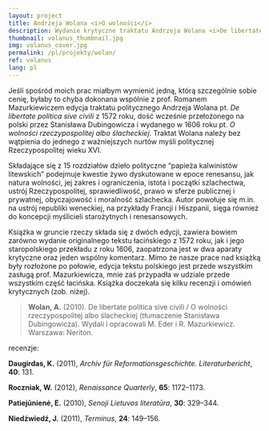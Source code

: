 ```yaml
---
layout: project
title: Andrzeja Wolana <i>O wolności</i>
description: Wydanie krytyczne traktatu Andrzeja Wolana <i>De libertate politica sive civili</i> z roku 1572 oraz jego staropolskiego tłumaczenia pióra Stanisława Dubingowicza pt. <i>O wolności ślacheckiej albo rzeczypospolitej</i>.
thumbnail: volanus_thumbnail.jpg
img: volanus_cover.jpg
permalink: /pl/projekty/wolan/
ref: volanus
lang: pl
---
```



Jeśli spośród moich prac miałbym wymienić jedną, którą szczególnie sobie cenię, byłaby to chyba dokonana wspólnie z prof. Romanem Mazurkiewiczem edycja traktatu politycznego Andrzeja Wolana pt. _De libertate politica sive civili_ z 1572 roku, dość wcześnie przełożonego na polski przez Stanisława Dubingowicza i wydanego w 1606 roku pt. _O wolności rzeczypospolitej albo ślacheckiej_. Traktat Wolana należy bez wątpienia do jednego z ważniejszych nurtów myśli politycznej Rzeczypospolitej wieku XVI.

Składające się z 15 rozdziałów dzieło polityczne “papieża kalwinistów litewskich” podejmuje kwestie żywo dyskutowane w epoce renesansu, jak natura wolności, jej zakres i ograniczenia, istota i początki szlachectwa, ustrój Rzeczypospolitej, sprawiedliwość, prawo w sferze publicznej i prywatnej, obyczajowość i moralność szlachecka. Autor powołuje się m.in. na ustrój republiki weneckiej, na przykłady Francji i Hiszpanii, sięga również do koncepcji myślicieli starożytnych i renesansowych. 

Książka w gruncie rzeczy składa się z dwóch edycji, zawiera bowiem zarówno wydanie originalnego tekstu łacińskiego z 1572 roku, jak i jego staropolskiego przekładu z roku 1606, zaopatrzona jest w dwa aparaty krytyczne oraz jeden wspólny komentarz. Mimo że nasze prace nad książką były rozłożone po połowie, edycja tekstu polskiego jest przede wszystkim zasługą prof. Mazurkiewicza, mnie zaś przypadła w udziale przede wszystkim część łacińska. Książka doczekała się kilku recenzji i omówień krytycznych (zob. niżej).


> **Wolan, A.** (2010). De libertate politica sive civili / O wolności rzeczypospolitej albo ślacheckiej (tłumaczenie Stanisława Dubingowicza). Wydali i opracowali M. Eder i R. Mazurkiewicz. Warszawa: Neriton.


recenzje: 

**Daugirdas, K.** (2011), _Archiv für Reformationsgeschichte. Literaturbericht_, **40**: 131.

**Roczniak, W.** (2012), _Renaissance Quarterly_, **65**: 1172–1173.

**Patiejūnienė, E.** (2010), _Senoji Lietuvos literatūra_, **30**: 329–344.

**Niedźwiedź, J.** (2011), _Terminus_, **24**: 149–156.

